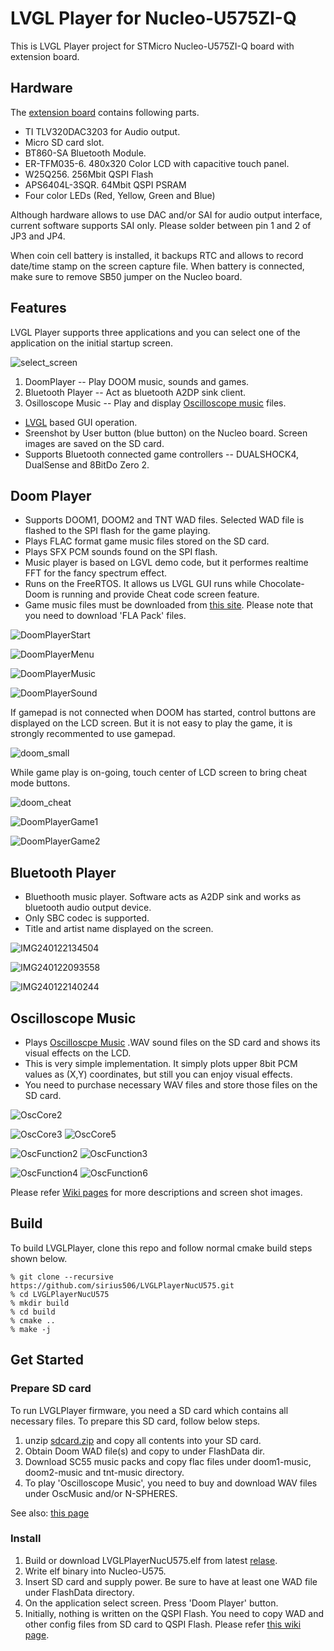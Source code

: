 # LVGL Player for Nucleo-U575ZI-Q

This is LVGL Player project for STMicro Nucleo-U575ZI-Q board with extension board.

## Hardware
The [extension board](https://github.com/sirius506/LVGLPlayerNucU575/blob/main/Schematic.pdf) contains following parts.

* TI TLV320DAC3203 for Audio output.
* Micro SD card slot.
* BT860-SA Bluetooth Module.
* ER-TFM035-6. 480x320 Color LCD with capacitive touch panel.
* W25Q256. 256Mbit QSPI Flash
* APS6404L-3SQR. 64Mbit QSPI PSRAM
* Four color LEDs (Red, Yellow, Green and Blue)

Although hardware allows to use DAC and/or SAI for audio output
interface, current software supports SAI only.
Please solder between pin 1 and 2 of JP3 and JP4.

When coin cell battery is installed, it backups RTC and allows to record
date/time stamp on the screen capture file.
When battery is connected, make sure to remove
SB50 jumper on the Nucleo board.

## Features

LVGL Player supports three applications and you can select one of the
application on the initial startup screen.

![select_screen](https://github.com/user-attachments/assets/f4b2d042-1b5c-420f-8219-2e2b0eccfac1)

1. DoomPlayer -- Play DOOM music, sounds and games.
2. Bluetooth Player -- Act as bluetooth A2DP sink client.
3. Osilloscope Music -- Play and display [Oscilloscope music](https://oscilloscopemusic.com/) files.

* [LVGL](https://github.com/lvgl/lvgl) based GUI operation.
* Sreenshot by User button (blue button) on the Nucleo board. Screen images are saved on the SD card.
* Supports Bluetooth connected game controllers -- DUALSHOCK4, DualSense and 8BitDo Zero 2.

## Doom Player
* Supports DOOM1, DOOM2 and TNT WAD files. Selected WAD file is flashed to the SPI flash for the game playing.
* Plays FLAC format game music files stored on the SD card.
* Plays SFX PCM sounds found on the SPI flash.
* Music player is based on LGVL demo code, but it performes realtime FFT for the fancy spectrum effect.
* Runs on the FreeRTOS. It allows us LVGL GUI runs while Chocolate-Doom is running and provide Cheat code screen feature.
* Game music files must be downloaded from [this site](http://sc55.duke4.net/games.php#doom). Please note that you need to download 'FLA Pack' files.

![DoomPlayerStart](https://github.com/user-attachments/assets/fbc68a92-5db6-420b-83eb-81d23e44db99)

![DoomPlayerMenu](https://github.com/user-attachments/assets/7ce2ef10-5a91-48d1-a33a-d13c271e0287)

![DoomPlayerMusic](https://github.com/user-attachments/assets/64c4d27d-d4fb-4f43-9cf0-52608cd5dbc8)

![DoomPlayerSound](https://github.com/user-attachments/assets/77bc90bd-78f0-4b23-834f-7d82ef2413ee)

If gamepad is not connected when DOOM has started, control buttons are displayed on the LCD screen. But it is not easy to play the game, it is strongly recommented to use gamepad.

![doom_small](https://github.com/user-attachments/assets/89af701a-7601-403e-8a4b-07e58540d4ff)

While game play is on-going, touch center of LCD screen to bring cheat mode buttons.

![doom_cheat](https://github.com/user-attachments/assets/338aee16-52bb-43d7-bdb6-4229785b9fa0)

![DoomPlayerGame1](https://github.com/user-attachments/assets/35791cc3-d0b3-4a01-bd18-f9dfeedd7269)

![DoomPlayerGame2](https://github.com/user-attachments/assets/4dcf60e3-f8c0-452a-b048-6c33286816d8)

## Bluetooth Player
* Bluethooth music player. Software acts as A2DP sink and works as bluetooth audio output device.
* Only SBC codec is supported.
* Title and artist name displayed on the screen.

![IMG240122134504](https://github.com/user-attachments/assets/b1bf8205-1930-4cf9-be88-4e7d4c5a33e7)

![IMG240122093558](https://github.com/user-attachments/assets/ea9c3550-ccec-4fbd-b9d5-01e10dbf74c1)

![IMG240122140244](https://github.com/user-attachments/assets/034bd091-fd5c-472d-9acb-d32da9b01438)

## Oscilloscope Music
* Plays [Oscilloscpe Music](https://oscilloscopemusic.com/) .WAV sound files on the SD card and shows its visual effects on the LCD.
* This is very simple implementation. It simply plots upper 8bit PCM values as (X,Y) coordinates, but still you can enjoy visual effects.
* You need to purchase necessary WAV files and store those files on the SD card.

![OscCore2](https://github.com/user-attachments/assets/bf867100-0e9a-4036-8a14-bad15a9174f5)


![OscCore3](https://github.com/user-attachments/assets/20ee7a28-dc10-43ab-a09e-eafb821838f7)
![OscCore5](https://github.com/user-attachments/assets/b9fbd95b-1320-4528-976e-b0973c33d476)

![OscFunction2](https://github.com/user-attachments/assets/eb4fbffb-53fc-4739-96db-92271637e641)
![OscFunction3](https://github.com/user-attachments/assets/ed0e3b06-f57a-4f11-9224-c3ab04a117b3)

![OscFunction4](https://github.com/user-attachments/assets/6a94c06f-ea43-49fb-a7c9-64167109fc55)
![OscFunction6](https://github.com/user-attachments/assets/6e48bbb2-19b7-4b59-9eae-e977542a0b0b)

Please refer [Wiki pages](https://github.com/sirius506/DoomPlayerNucU575/wiki) for more descriptions and screen shot images.

## Build

To build LVGLPlayer, clone this repo and follow normal cmake build steps shown below.

```
% git clone --recursive https://github.com/sirius506/LVGLPlayerNucU575.git
% cd LVGLPlayerNucU575
% mkdir build
% cd build
% cmake ..
% make -j
```
## Get Started

### Prepare SD card

To run LVGLPlayer firmware, you need a SD card which contains all necessary files. To prepare this SD card, follow below steps.

1. unzip [sdcard.zip](sdcard.zip) and copy all contents into your SD card.
2. Obtain Doom WAD file(s) and copy to under FlashData dir.
3. Download SC55 music packs and copy flac files under doom1-music, doom2-music and tnt-music directory.
4. To play 'Oscilloscope Music', you need to buy and download WAV files under OscMusic and/or N-SPHERES.

See also: [this page](https://github.com/sirius506/LVGLPlayerNucU575/wiki/SD-Card)

### Install

1. Build or download LVGLPlayerNucU575.elf from latest [relase](https://github.com/sirius506/LVGLPlayerNucU575/releases).
2. Write elf binary into Nucleo-U575.
3. Insert SD card and supply power. Be sure to have at least one WAD file under FlashData directory.
4. On the application select screen. Press 'Doom Player' button.
5. Initially, nothing is written on the QSPI Flash. You need to copy WAD and other config files from SD card to QSPI Flash. Please refer [this wiki page](https://github.com/sirius506/LVGLPlayerNucU575/wiki/Initial-Flash-Copy).
